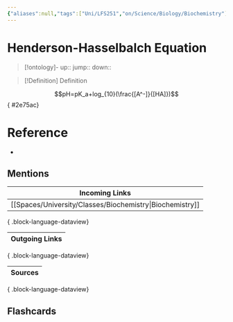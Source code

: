 ```yaml
---
{"aliases":null,"tags":["Uni/LFS251","on/Science/Biology/Biochemistry"],"dg-publish":true,"permalink":"/cards/henderson-hasselbalch-equation/","dgPassFrontmatter":true}
---
```


# Henderson-Hasselbalch Equation

> [!ontology]-
> up:: 
> jump:: 
> down:: 

> [!Definition] Definition

$$pH=pK_a+log_{10}(\frac{[A^-]}{[HA]})$$
{ #2e75ac}


# Reference

- 

## Mentions

| Incoming Links                                              |
| ----------------------------------------------------------- |
| [[Spaces/University/Classes/Biochemistry\|Biochemistry]] |

{ .block-language-dataview}

| Outgoing Links |
| -------------- |

{ .block-language-dataview}

| Sources |
| ------- |

{ .block-language-dataview}

## Flashcards
